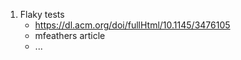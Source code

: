 

1. Flaky tests
    - https://dl.acm.org/doi/fullHtml/10.1145/3476105
    - mfeathers article
    - ...